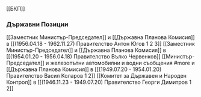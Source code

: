 [[БКП]]

### Държавни Позиции
[[Заместник Министър-Председател]] и [[Държавна Планова Комисия]] в [[(1956.04.18 - 1962.11.27) Правителство Антон Югов 1 2 3]]
[[Заместник Министър-Председател]] и [[Държавна Планова Комисия]] в [[(1954.01.20 - 1956.04.18) Правителство Вълко Червенков]]
[[Министър-Председател]] и железопътни автомобилни и водни съобщения #more и [[Държавна Планова Комисия]] в [[(1949.07.20 - 1954.01.20) Правителство Васил Коларов 1 2]]
[[Комитет за Държавен и Народен Контрол]] в [[(1946.11.23 - 1949.07.20) Правителство Георги Димитров 1 2]]